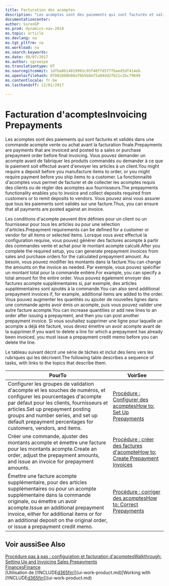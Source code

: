```yaml
---
title: Facturation des acomptes
description: "Les acomptes sont des paiements qui sont facturés et validés dans une commande acompte vente ou achat avant la facturation finale. Vous pouvez demander un acompte avant de fabriquer les produits commandés ou demander à ce que le paiement soit effectué avant d'envoyer les articles à un client. La fonctionnalité d'acomptes vous permet de facturer et de collecter les acomptes requis des clients ou de régler des acomptes aux fournisseurs. Vous pouvez ainsi vous assurer que tous les paiements sont validés sur une facture."
documentationcenter: 
author: SorenGP
ms.prod: dynamics-nav-2018
ms.topic: article
ms.devlang: na
ms.tgt_pltfrm: na
ms.workload: na
ms.search.keywords: 
ms.date: 08/07/2017
ms.author: sgroespe
ms.translationtype: HT
ms.sourcegitcommit: 1dfba8b14019991c95f40ffd5f7fbaed5df414eb
ms.openlocfilehash: 0f802880b88a76b5bbbf5a04dd2fb21c2bc79699
ms.contentlocale: fr-be
ms.lasthandoff: 12/01/2017

---
```

# <a name="invoicing-prepayments"></a><span data-ttu-id="533d1-106">Facturation d'acomptes</span><span class="sxs-lookup"><span data-stu-id="533d1-106">Invoicing Prepayments</span></span>
<span data-ttu-id="533d1-107">Les acomptes sont des paiements qui sont facturés et validés dans une commande acompte vente ou achat avant la facturation finale.</span><span class="sxs-lookup"><span data-stu-id="533d1-107">Prepayments are payments that are invoiced and posted to a sales or purchase prepayment order before final invoicing.</span></span> <span data-ttu-id="533d1-108">Vous pouvez demander un acompte avant de fabriquer les produits commandés ou demander à ce que le paiement soit effectué avant d'envoyer les articles à un client.</span><span class="sxs-lookup"><span data-stu-id="533d1-108">You might require a deposit before you manufacture items to order, or you might require payment before you ship items to a customer.</span></span> <span data-ttu-id="533d1-109">La fonctionnalité d'acomptes vous permet de facturer et de collecter les acomptes requis des clients ou de régler des acomptes aux fournisseurs.</span><span class="sxs-lookup"><span data-stu-id="533d1-109">The prepayments functionality enables you to invoice and collect deposits required from customers or to remit deposits to vendors.</span></span> <span data-ttu-id="533d1-110">Vous pouvez ainsi vous assurer que tous les paiements sont validés sur une facture.</span><span class="sxs-lookup"><span data-stu-id="533d1-110">Thus, you can ensure that all payments are posted against an invoice.</span></span>  

 <span data-ttu-id="533d1-111">Les conditions d'acompte peuvent être définies pour un client ou un fournisseur pour tous les articles ou pour une sélection d'articles.</span><span class="sxs-lookup"><span data-stu-id="533d1-111">Prepayment requirements can be defined for a customer or vendor for all items or selected items.</span></span> <span data-ttu-id="533d1-112">Lorsque vous avez effectué la configuration requise, vous pouvez générer des factures acompte à partir des commandes vente et achat pour le montant acompte calculé.</span><span class="sxs-lookup"><span data-stu-id="533d1-112">After you complete the required setup, you can generate prepayment invoices from sales and purchase orders for the calculated prepayment amount.</span></span> <span data-ttu-id="533d1-113">Au besoin, vous pouvez modifier les montants dans la facture.</span><span class="sxs-lookup"><span data-stu-id="533d1-113">You can change the amounts on the invoice as needed.</span></span> <span data-ttu-id="533d1-114">Par exemple, vous pouvez spécifier un montant total pour la commande entière.</span><span class="sxs-lookup"><span data-stu-id="533d1-114">For example, you can specify a total amount for the entire order.</span></span> <span data-ttu-id="533d1-115">Vous pouvez également envoyer des factures acompte supplémentaires si, par exemple, des articles supplémentaires sont ajoutés à la commande.</span><span class="sxs-lookup"><span data-stu-id="533d1-115">You can also send additional prepayment invoices if, for example, additional items are added to the order.</span></span> <span data-ttu-id="533d1-116">Vous pouvez augmenter les quantités ou ajouter de nouvelles lignes dans une commande après avoir émis un acompte, puis vous pouvez valider une autre facture acompte.</span><span class="sxs-lookup"><span data-stu-id="533d1-116">You can increase quantities or add new lines to an order after issuing a prepayment, and then you can post another prepayment invoice.</span></span> <span data-ttu-id="533d1-117">Si vous souhaitez supprimer une ligne pour laquelle un acompte a déjà été facturé, vous devez émettre un avoir acompte avant de la supprimer.</span><span class="sxs-lookup"><span data-stu-id="533d1-117">If you want to delete a line for which a prepayment has already been invoiced, you must issue a prepayment credit memo before you can delete the line.</span></span>  

 <span data-ttu-id="533d1-118">Le tableau suivant décrit une série de tâches et inclut des liens vers les rubriques qui les décrivent.</span><span class="sxs-lookup"><span data-stu-id="533d1-118">The following table describes a sequence of tasks, with links to the topics that describe them.</span></span>

|<span data-ttu-id="533d1-119">**Pour**</span><span class="sxs-lookup"><span data-stu-id="533d1-119">**To**</span></span>|<span data-ttu-id="533d1-120">**Voir**</span><span class="sxs-lookup"><span data-stu-id="533d1-120">**See**</span></span>|  
|------------|-------------|  
|<span data-ttu-id="533d1-121">Configurer les groupes de validation d'acompte et les souches de numéros, et configurer les pourcentages d'acompte par défaut pour les clients, fournisseurs et articles.</span><span class="sxs-lookup"><span data-stu-id="533d1-121">Set up prepayment posting groups and number series, and set up default prepayment percentages for customers, vendors, and items.</span></span>|[<span data-ttu-id="533d1-122">Procédure : Configurer des acomptes</span><span class="sxs-lookup"><span data-stu-id="533d1-122">How to: Set Up Prepayments</span></span>](finance-set-up-prepayments.md)|
|<span data-ttu-id="533d1-123">Créer une commande, ajuster des montants acompte et émettre une facture pour les montants acompte.</span><span class="sxs-lookup"><span data-stu-id="533d1-123">Create an order, adjust the prepayment amounts, and issue an invoice for prepayment amounts.</span></span>|[<span data-ttu-id="533d1-124">Procédure : créer des factures d'acompte</span><span class="sxs-lookup"><span data-stu-id="533d1-124">How to: Create Prepayment Invoices</span></span>](finance-how-to-create-prepayment-invoices.md)|  
|<span data-ttu-id="533d1-125">Émettre une facture acompte supplémentaire, pour des articles supplémentaires ou pour un acompte supplémentaire dans la commande originale, ou émettre un avoir acompte.</span><span class="sxs-lookup"><span data-stu-id="533d1-125">Issue an additional prepayment invoice, either for additional items or for an additional deposit on the original order, or issue a prepayment credit memo.</span></span>|[<span data-ttu-id="533d1-126">Procédure : corriger des acomptes</span><span class="sxs-lookup"><span data-stu-id="533d1-126">How to: Correct Prepayments</span></span>](finance-how-to-correct-prepayments.md)|  

## <a name="see-also"></a><span data-ttu-id="533d1-127">Voir aussi</span><span class="sxs-lookup"><span data-stu-id="533d1-127">See Also</span></span>  
[<span data-ttu-id="533d1-128">Procédure pas à pas : configuration et facturation d'acomptes</span><span class="sxs-lookup"><span data-stu-id="533d1-128">Walkthrough: Setting Up and Invoicing Sales Prepayments</span></span>](walkthrough-setting-up-and-invoicing-sales-prepayments.md)  
[<span data-ttu-id="533d1-129">Finances</span><span class="sxs-lookup"><span data-stu-id="533d1-129">Finance</span></span>](finance.md)  
<span data-ttu-id="533d1-130">[Utilisation de [!INCLUDE[d365fin](includes/d365fin_md.md)]](ui-work-product.md)</span><span class="sxs-lookup"><span data-stu-id="533d1-130">[Working with [!INCLUDE[d365fin](includes/d365fin_md.md)]](ui-work-product.md)</span></span>

